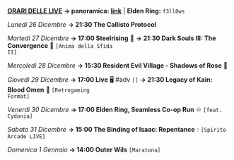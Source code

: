 <b><u>ORARI DELLE LIVE</u></b>
<b>→ panoramica: <a href="https://trello.com/b/iKwdSGf3/sabaku">link</a></b> | <b>Elden Ring:</b> <code>f3ll0ws</code>

<i>Lunedì 26 Dicembre</i>
<b>→ 21:30 The Callisto Protocol</b>

<i>Martedì 27 Dicembre</i>
<b>→ 17:00 Steelrising</b> 🥖
<b>→ 21:30 Dark Souls III: The Convergence</b> 🔮
     <code>[Anima della Sfida II]</code>

<i>Mercoledì 28 Dicembre</i>
<b>→ 15:30 Resident Evil Village - Shadows of Rose</b> 🧿

<i>Giovedì 29 Dicembre</i>
<b>→ 17:00 Live</b>  🖥 #adv
     <code>[]</code>
<b>→ 21:30 Legacy of Kain: Blood Omen</b> 🧛
     <code>[Retrogaming Format]</code>

<i>Venerdì 30 Dicembre</i>
<b>→ 17:00 Elden Ring, Seamless Co-op Run</b> ♾️
     <code>[feat. Cydonia]</code>

<i>Sabato 31 Dicembre</i>
<b>→ 15:00 The Binding of Isaac: Repentance</b>  💧
     <code>[Spirito Arcade LIVE]</code>

<i>Domenica 1 Gennaio</i>
<b>→ 14:00 Outer Wils</b> <code>[Maratona]</code>
